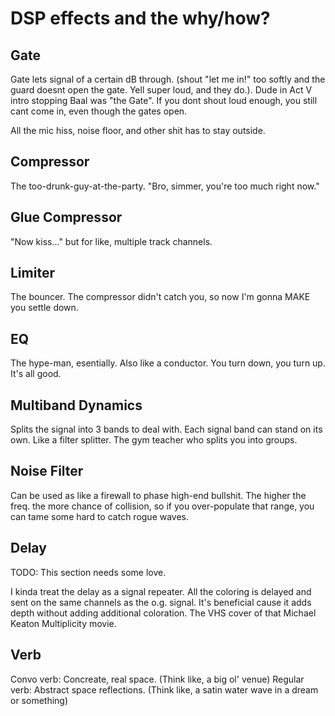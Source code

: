 # DSP effects and the why/how?

## Gate

Gate lets signal of a certain dB through. (shout "let me in!" too softly and the guard doesnt open the gate. Yell super loud, and they do.). Dude in Act V intro stopping Baal was "the Gate".
If you dont shout loud enough, you still cant come in, even though the gates open. 

All the mic hiss, noise floor, and other shit has to stay outside. 

## Compressor

The too-drunk-guy-at-the-party. "Bro, simmer, you're too much right now."

## Glue Compressor

"Now kiss..." but for like, multiple track channels.

## Limiter

The bouncer. The compressor didn't catch you, so now I'm gonna MAKE you settle down. 

## EQ

The hype-man, esentially. Also like a conductor. You turn down, you turn up. It's all good. 

## Multiband Dynamics

Splits the signal into 3 bands to deal with. Each signal band can stand on its own. Like a filter splitter. The gym teacher who splits you into groups. 

## Noise Filter

Can be used as like a firewall to phase high-end bullshit. The higher the freq. the more chance of collision, so if you over-populate that range, you can tame some hard to catch rogue waves.

## Delay

TODO: This section needs some love. 

I kinda treat the delay as a signal repeater. All the coloring is delayed and sent on the same channels as the o.g. signal. It's beneficial cause it adds depth without adding additional coloration. The VHS cover of that Michael Keaton Multiplicity movie.

## Verb

Convo verb: Concreate, real space. (Think like, a big ol' venue)
Regular verb: Abstract space reflections. (Think like, a satin water wave in a dream or something)

##
